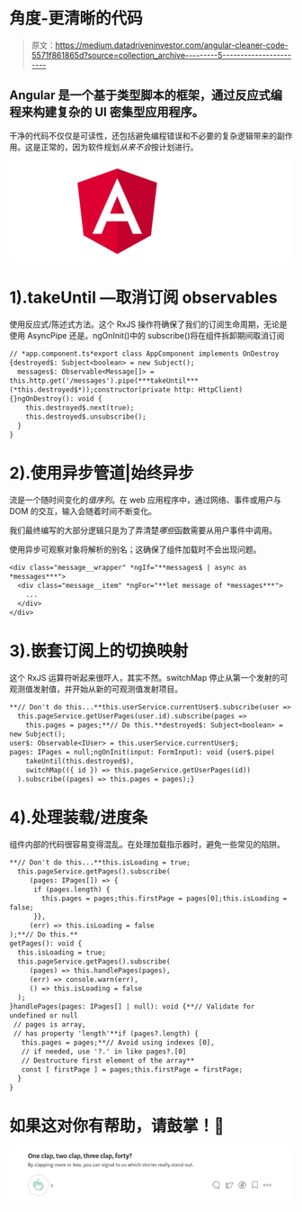# 角度-更清晰的代码

> 原文：<https://medium.datadriveninvestor.com/angular-cleaner-code-5571f861865d?source=collection_archive---------5----------------------->

## Angular 是一个基于类型脚本的框架，通过反应式编程来构建复杂的 UI 密集型应用程序。

干净的代码不仅仅是可读性，还包括避免编程错误和不必要的复杂逻辑带来的副作用。这是正常的，因为软件规划*从来不会*按计划进行。

![](img/295fd22bdc6368d7086c017adf18c237.png)

# 1).takeUntil —取消订阅 observables

使用反应式/陈述式方法。这个 RxJS 操作符确保了我们的订阅生命周期，无论是使用 AsyncPipe 还是。ngOnInit()中的 subscribe()将在组件拆卸期间取消订阅

```
// *app.component.ts*export class AppComponent implements OnDestroy  {destroyed$: Subject<boolean> = new Subject();
  messages$: Observable<Message[]> =    this.http.get('/messages').pipe(***takeUntil***(*this.destroyed$*));constructor(private http: HttpClient) {}ngOnDestroy(): void {
    this.destroyed$.next(true);
    this.destroyed$.unsubscribe();
  }
}
```

# 2).使用异步管道|始终异步

流是一个随时间变化的*值序列*。在 web 应用程序中，通过网络、事件或用户与 DOM 的交互，输入会随着时间不断变化。

我们最终编写的大部分逻辑只是为了弄清楚*哪些*函数需要从用户事件中调用。

使用异步可观察对象将解析的别名；这确保了组件加载时不会出现问题。

```
<div class="message__wrapper" *ngIf="**messages$ | async as *messages***">
  <div class="message__item" *ngFor="**let message of *messages***">
    ...
  </div>
</div>
```

# 3).嵌套订阅上的切换映射

这个 RxJS 运算符听起来很吓人，其实不然。switchMap 停止从第一个发射的可观测值发射值，并开始从新的可观测值发射项目。

```
**// Don't do this...**this.userService.currentUser$.subscribe(user => 
  this.pageService.getUserPages(user.id).subscribe(pages =>
    this.pages = pages;**// Do this.**destroyed$: Subject<boolean> = new Subject();
user$: Observable<IUser> = this.userService.currentUser$;
pages: IPages = null;ngOnInit(input: FormInput): void {user$.pipe(
    takeUntil(this.destroyed$),
    switchMap(({ id }) => this.pageService.getUserPages(id))
  ).subscribe((pages) => this.pages = pages);}
```

# 4).处理装载/进度条

组件内部的代码很容易变得混乱。在处理加载指示器时，避免一些常见的陷阱。

```
**// Don't do this...**this.isLoading = true;    
  this.pageService.getPages().subscribe(
     (pages: IPages[]) => {
      if (pages.length) {
        this.pages = pages;this.firstPage = pages[0];this.isLoading = false;
      }},
     (err) => this.isLoading = false
);**// Do this.**
getPages(): void {
  this.isLoading = true;    
  this.pageService.getPages().subscribe(
     (pages) => this.handlePages(pages),
     (err) => console.warn(err),
     () => this.isLoading = false
  );
}handlePages(pages: IPages[] | null): void {**// Validate for undefined or null
 // pages is array, 
 // has property 'length'**if (pages?.length) {
   this.pages = pages;**// Avoid using indexes [0], 
   // if needed, use '?.' in like pages?.[0]
   // Destructure first element of the array**
   const [ firstPage ] = pages;this.firstPage = firstPage;
  }
}
```

# 如果这对你有帮助，请鼓掌！🙏

![](img/310b4e51aaa4b87c9fd2261939a32732.png)